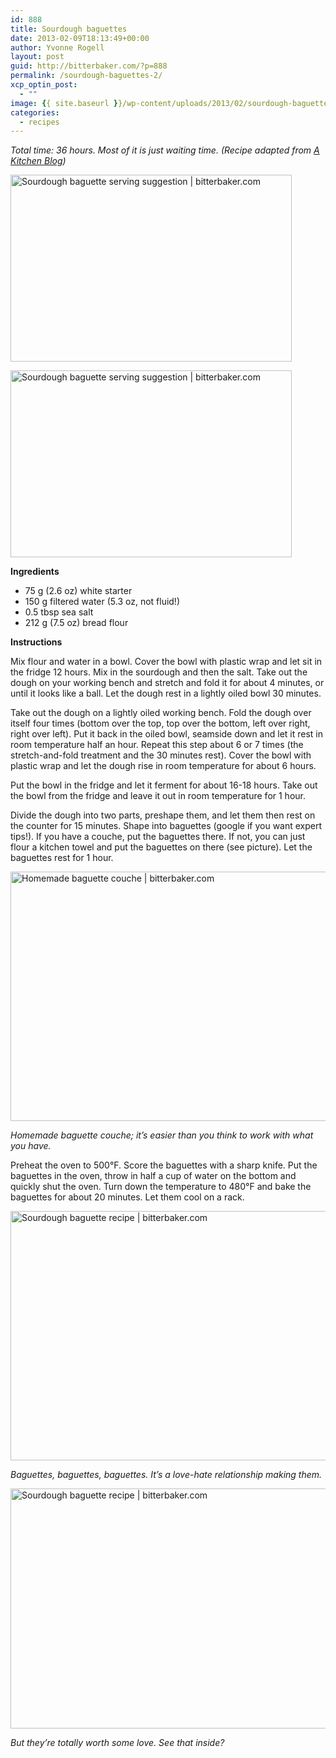 ```yaml
---
id: 888
title: Sourdough baguettes
date: 2013-02-09T18:13:49+00:00
author: Yvonne Rogell
layout: post
guid: http://bitterbaker.com/?p=888
permalink: /sourdough-baguettes-2/
xcp_optin_post:
  - ""
image: {{ site.baseurl }}/wp-content/uploads/2013/02/sourdough-baguette-recipe-2-624x399.jpg
categories:
  - recipes
---
```

_Total time: 36 hours. Most of it is just waiting time. (Recipe adapted from <a title="A Kitchen Blog" href="http://akitchenblog.wordpress.com/2013/01/09/baguette-sourdough/" target="_blank">A Kitchen Blog</a>)_

<p class="recipe-icon">
  <img class="pinthis recipe-icon alignright" title="Sourdough baguette serving suggestion | bitterbaker.com" alt="Sourdough baguette serving suggestion | bitterbaker.com" src="http://bitterbaker.com/images/sourdough-baguette-oliveoil-mini.jpg" width="450" height="299" />
</p>

<p class="">
  <img class="pinthis  alignright" title="Sourdough baguette serving suggestion | bitterbaker.com" alt="Sourdough baguette serving suggestion | bitterbaker.com" src="http://bitterbaker.com/images/sourdough-baguette-oliveoil.jpg" width="450" height="299" />
</p>

**Ingredients**

  * 75 g (2.6 oz) white starter
  * 150 g filtered water (5.3 oz, not fluid!)
  * 0.5 tbsp sea salt
  * 212 g (7.5 oz) bread flour

**Instructions**
  
Mix flour and water in a bowl. Cover the bowl with plastic wrap and let sit in the fridge 12 hours. Mix in the sourdough and then the salt. Take out the dough on your working bench and stretch and fold it for about 4 minutes, or until it looks like a ball. Let the dough rest in a lightly oiled bowl 30 minutes.

Take out the dough on a lightly oiled working bench. Fold the dough over itself four times (bottom over the top, top over the bottom, left over right, right over left). Put it back in the oiled bowl, seamside down and let it rest in room temperature half an hour. Repeat this step about 6 or 7 times (the stretch-and-fold treatment and the 30 minutes rest). Cover the bowl with plastic wrap and let the dough rise in room temperature for about 6 hours.

Put the bowl in the fridge and let it ferment for about 16-18 hours. Take out the bowl from the fridge and leave it out in room temperature for 1 hour.

Divide the dough into two parts, preshape them, and let them then rest on the counter for 15 minutes. Shape into baguettes (google if you want expert tips!). If you have a couche, put the baguettes there. If not, you can just flour a kitchen towel and put the baguettes on there (see picture). Let the baguettes rest for 1 hour.

<img class="pinthis" title="Homemade baguette couche | bitterbaker.com" alt="Homemade baguette couche | bitterbaker.com" src="http://bitterbaker.com/images/homemade-couche.jpg" width="600" height="399" />
  
_Homemade baguette couche; it&#8217;s easier than you think to work with what you have._

Preheat the oven to 500°F. Score the baguettes with a sharp knife. Put the baguettes in the oven, throw in half a cup of water on the bottom and quickly shut the oven. Turn down the temperature to 480°F and bake the baguettes for about 20 minutes. Let them cool on a rack.

<img class="pinthis" title="Sourdough baguette recipe | bitterbaker.com" alt="Sourdough baguette recipe | bitterbaker.com" src="http://bitterbaker.com/images/sourdough-baguette-recipe.jpg" width="600" height="399" />
  
_Baguettes, baguettes, baguettes. It&#8217;s a love-hate relationship making them._ 

<img class="pinthis" title="Sourdough baguette recipe | bitterbaker.com" alt="Sourdough baguette recipe | bitterbaker.com" src="http://bitterbaker.com/images/sourdough-baguette-recipe-2.jpg" width="600" height="384" />
  
_But they&#8217;re totally worth some love. See that inside?_